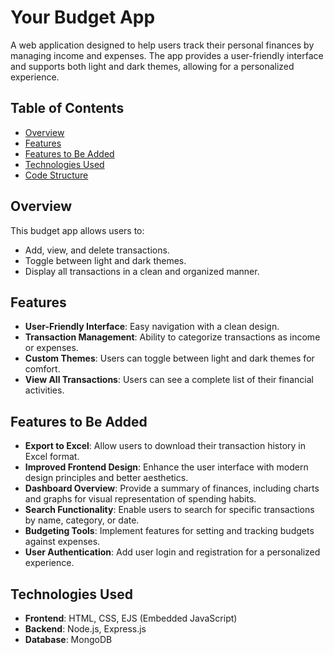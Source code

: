 # Your Budget App

A web application designed to help users track their personal finances by managing income and expenses. The app provides a user-friendly interface and supports both light and dark themes, allowing for a personalized experience.

## Table of Contents

- [Overview](#overview)
- [Features](#features)
- [Features to Be Added](#features-to-be-added)
- [Technologies Used](#technologies-used)
- [Code Structure](#code-structure)

## Overview

This budget app allows users to:
- Add, view, and delete transactions.
- Toggle between light and dark themes.
- Display all transactions in a clean and organized manner.

## Features

- **User-Friendly Interface**: Easy navigation with a clean design.
- **Transaction Management**: Ability to categorize transactions as income or expenses.
- **Custom Themes**: Users can toggle between light and dark themes for comfort.
- **View All Transactions**: Users can see a complete list of their financial activities.

## Features to Be Added

- **Export to Excel**: Allow users to download their transaction history in Excel format.
- **Improved Frontend Design**: Enhance the user interface with modern design principles and better aesthetics.
- **Dashboard Overview**: Provide a summary of finances, including charts and graphs for visual representation of spending habits.
- **Search Functionality**: Enable users to search for specific transactions by name, category, or date.
- **Budgeting Tools**: Implement features for setting and tracking budgets against expenses.
- **User Authentication**: Add user login and registration for a personalized experience.

## Technologies Used

- **Frontend**: HTML, CSS, EJS (Embedded JavaScript)
- **Backend**: Node.js, Express.js
- **Database**: MongoDB
